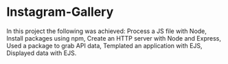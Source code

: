# Instagram-Gallery
In this project the following was achieved:
  Process a JS file with Node, 
  Install packages using npm, 
  Create an HTTP server with Node and Express, 
  Used a package to grab API data, 
  Templated an application with EJS, 
  Displayed data with EJS.
